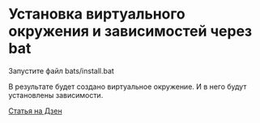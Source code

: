 # Установка виртуального окружения и зависимостей через bat

Запустите файл bats/install.bat

В результате будет создано виртуальное окружение. И в него будут установлены зависимости.



[Статья на Дзен](https://dzen.ru/a/ZBr-JOTTBglAQtlD)

